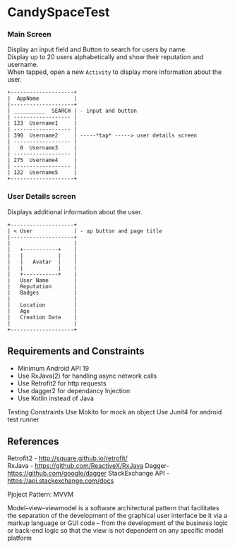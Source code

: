 # CandySpaceTest
### Main Screen

Display an input field and Button to search for users by name.  
Display up to 20 users alphabetically and show their reputation and username.  
When tapped, open a new `Activity` to display more information about the
user.

```
+--------------------+
|  AppName           |
|--------------------+
| __________  SEARCH | - input and button  
| ------------------ |
| 123  Username1     |
| ------------------ |
| 390  Username2     | -----*tap* -----> user details screen
| ------------------ |
|   0  Username3     |
| ------------------ |
| 275  Username4     |
| ------------------ |
| 122  Username5     |
+--------------------+
```

### User Details screen

Displays additional information about the user.

```
+--------------------+
| < User             | - up button and page title
|--------------------+
|                    |
|   +-----------+    |
|   |           |    |
|   |   Avatar  |    |
|   |           |    |
|   +-----------+    |
|   User Name        |
|   Reputation       |
|   Badges           |
|                    |
|   Location         |
|   Age              |
|   Creation Date    |
|                    |
+--------------------+
```

## Requirements and Constraints
  * Minimum Android API 19
  * Use RxJava(2) for handling async network calls
  * Use Retrofit2 for http requests
  * Use dagger2 for dependancy Injection
  * Use Kotlin instead of Java
  
  Testing Constraints
  Use Mokito for mock an object
  Use Junit4 for android test runner
  

## References
Retrofit2 - http://square.github.io/retrofit/  
RxJava - https://github.com/ReactiveX/RxJava
Dagger- https://github.com/google/dagger
StackExchange API - https://api.stackexchange.com/docs  

Pjoject Pattern: MVVM

Model–view–viewmodel is a software architectural pattern that facilitates the separation of the development of the graphical user interface 
be it via a markup language or GUI code – from the development of the business logic or back-end logic so that the view is not dependent on any specific model platform


